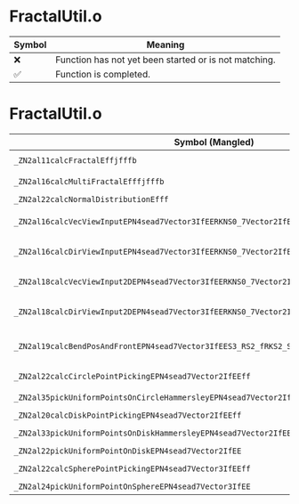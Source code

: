 # FractalUtil.o
| Symbol | Meaning 
| ------------- | ------------- 
| :x: | Function has not yet been started or is not matching. 
| :white_check_mark: | Function is completed. 


# FractalUtil.o
| Symbol (Mangled) | Symbol (Demangled) | Decompiled? |
| ------------- |  ------------- | ------------- |
| `_ZN2al11calcFractalEffjfffb` | `al::calcFractal(float,float,unsigned int,float,float,float,bool)` | :x: |
| `_ZN2al16calcMultiFractalEfffjfffb` | `al::calcMultiFractal(float,float,float,unsigned int,float,float,float,bool)` | :x: |
| `_ZN2al22calcNormalDistributionEfff` | `al::calcNormalDistribution(float,float,float)` | :x: |
| `_ZN2al16calcVecViewInputEPN4sead7Vector3IfEERKNS0_7Vector2IfEERKS2_PKNS0_8Matrix34IfEE` | `al::calcVecViewInput(sead::Vector3<float> *,sead::Vector2<float> const&,sead::Vector3<float> const&,sead::Matrix34<float> const*)` | :x: |
| `_ZN2al16calcDirViewInputEPN4sead7Vector3IfEERKNS0_7Vector2IfEERKS2_PKNS0_8Matrix34IfEE` | `al::calcDirViewInput(sead::Vector3<float> *,sead::Vector2<float> const&,sead::Vector3<float> const&,sead::Matrix34<float> const*)` | :x: |
| `_ZN2al18calcVecViewInput2DEPN4sead7Vector3IfEERKNS0_7Vector2IfEERKS2_PKNS0_8Matrix34IfEE` | `al::calcVecViewInput2D(sead::Vector3<float> *,sead::Vector2<float> const&,sead::Vector3<float> const&,sead::Matrix34<float> const*)` | :x: |
| `_ZN2al18calcDirViewInput2DEPN4sead7Vector3IfEERKNS0_7Vector2IfEERKS2_PKNS0_8Matrix34IfEE` | `al::calcDirViewInput2D(sead::Vector3<float> *,sead::Vector2<float> const&,sead::Vector3<float> const&,sead::Matrix34<float> const*)` | :x: |
| `_ZN2al19calcBendPosAndFrontEPN4sead7Vector3IfEES3_RS2_fRKS2_S6_f` | `al::calcBendPosAndFront(sead::Vector3<float> *,sead::Vector3<float> *,sead::Vector3<float>&,float,sead::Vector3<float> const&,sead::Vector3<float> const&,float)` | :x: |
| `_ZN2al22calcCirclePointPickingEPN4sead7Vector2IfEEff` | `al::calcCirclePointPicking(sead::Vector2<float> *,float,float)` | :x: |
| `_ZN2al35pickUniformPointsOnCircleHammersleyEPN4sead7Vector2IfEEjj` | `al::pickUniformPointsOnCircleHammersley(sead::Vector2<float> *,unsigned int,unsigned int)` | :x: |
| `_ZN2al20calcDiskPointPickingEPN4sead7Vector2IfEEff` | `al::calcDiskPointPicking(sead::Vector2<float> *,float,float)` | :x: |
| `_ZN2al33pickUniformPointsOnDiskHammersleyEPN4sead7Vector2IfEEjj` | `al::pickUniformPointsOnDiskHammersley(sead::Vector2<float> *,unsigned int,unsigned int)` | :x: |
| `_ZN2al22pickUniformPointOnDiskEPN4sead7Vector2IfEE` | `al::pickUniformPointOnDisk(sead::Vector2<float> *)` | :x: |
| `_ZN2al22calcSpherePointPickingEPN4sead7Vector3IfEEff` | `al::calcSpherePointPicking(sead::Vector3<float> *,float,float)` | :x: |
| `_ZN2al24pickUniformPointOnSphereEPN4sead7Vector3IfEE` | `al::pickUniformPointOnSphere(sead::Vector3<float> *)` | :x: |
